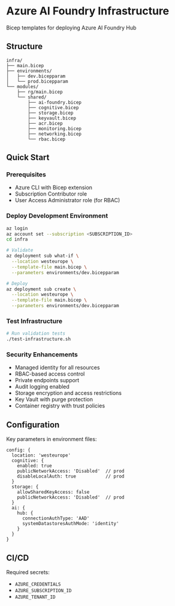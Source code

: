 # Azure AI Foundry Infrastructure

Bicep templates for deploying Azure AI Foundry Hub

## Structure

```
infra/
├── main.bicep
├── environments/
│   ├── dev.bicepparam
│   └── prod.bicepparam
└── modules/
    ├── rg/main.bicep
    └── shared/
        ├── ai-foundry.bicep
        ├── cognitive.bicep
        ├── storage.bicep
        ├── keyvault.bicep
        ├── acr.bicep
        ├── monitoring.bicep
        ├── networking.bicep
        └── rbac.bicep
```

## Quick Start

### Prerequisites
- Azure CLI with Bicep extension
- Subscription Contributor role
- User Access Administrator role (for RBAC)

### Deploy Development Environment
```bash
az login
az account set --subscription <SUBSCRIPTION_ID>
cd infra

# Validate
az deployment sub what-if \
  --location westeurope \
  --template-file main.bicep \
  --parameters environments/dev.bicepparam

# Deploy
az deployment sub create \
  --location westeurope \
  --template-file main.bicep \
  --parameters environments/dev.bicepparam
```

### Test Infrastructure
```bash
# Run validation tests
./test-infrastructure.sh
```

### Security Enhancements
- Managed identity for all resources
- RBAC-based access control
- Private endpoints support
- Audit logging enabled
- Storage encryption and access restrictions
- Key Vault with purge protection
- Container registry with trust policies

## Configuration

Key parameters in environment files:

```bicep
config: {
  location: 'westeurope'
  cognitive: {
    enabled: true
    publicNetworkAccess: 'Disabled'  // prod
    disableLocalAuth: true           // prod
  }
  storage: {
    allowSharedKeyAccess: false
    publicNetworkAccess: 'Disabled'  // prod
  }
  ai: {
    hub: {
      connectionAuthType: 'AAD'
      systemDatastoresAuthMode: 'identity'
    }
  }
}
```

## CI/CD

Required secrets:
- `AZURE_CREDENTIALS`
- `AZURE_SUBSCRIPTION_ID`
- `AZURE_TENANT_ID`

